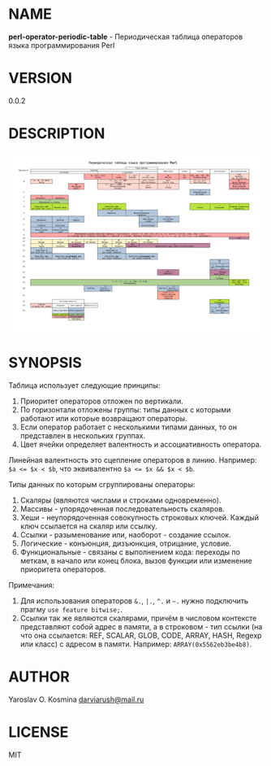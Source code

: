 # NAME

**perl-operator-periodic-table** - Периодическая таблица операторов языка программирования Perl

# VERSION

0.0.2

# DESCRIPTION

<img src="perl-operator-periodic-table.png">

# SYNOPSIS

Таблица использует следующие принципы:

1. Приоритет операторов отложен по вертикали.
2. По горизонтали отложены группы: типы данных с которыми работают или которые возвращают операторы.
3. Если оператор работает с несколькими типами данных, то он представлен в нескольких группах.
3. Цвет ячейки определяет валентность и ассоциативность оператора.

Линейная валентность это сцепление операторов в линию. Например: `$a <= $x < $b`, что эквивалентно `$a <= $x && $x < $b`.

Типы данных по которым сгруппированы операторы:

1. Скаляры (являются числами и строками одновременно).
2. Массивы - упорядоченная последовательность скаляров.
3. Хеши - неупорядоченная совокупность строковых ключей. Каждый ключ ссылается на скаляр или ссылку.
4. Ссылки - разыменование или, наоборот - создание ссылок.
5. Логические - конъюнция, дизъюнкция, отрицание, условие.
6. Функциональные - связаны с выполнением кода: переходы по меткам, в начало или конец блока, вызов функции или изменение приоритета операторов.

Примечания:

1. Для использования операторов `&.`, `|.`, `^.` и `~.` нужно подключить прагму `use feature bitwise;`.
2. Cсылки так же являются скалярами, причём в числовом контексте представляют собой адрес в памяти, а в строковом - тип ссылки (на что она ссылается: REF, SCALAR, GLOB, CODE, ARRAY, HASH, Regexp или класс) с адресом в памяти. Например: `ARRAY(0x5562eb3be4b8)`.

# AUTHOR

Yaroslav O. Kosmina <darviarush@mail.ru>

# LICENSE

MIT